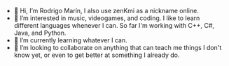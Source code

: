- 👋 Hi, I’m Rodrigo Marín, I also use zenKmi as a nickname online.
- 👀 I’m interested in music, videogames, and coding. I like to learn different languages whenever I can. So far I'm working with C++, C#, Java, and Python.
- 🌱 I’m currently learning whatever I can.
- 💞️ I’m looking to collaborate on anything that can teach me things I don't know yet, or even to get better at something I already do.

<!---
2D4NT307/2D4NT307 is a ✨ special ✨ repository because its `README.md` (this file) appears on your GitHub profile.
You can click the Preview link to take a look at your changes.
--->
